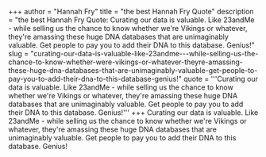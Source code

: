 +++
author = "Hannah Fry"
title = "the best Hannah Fry Quote"
description = "the best Hannah Fry Quote: Curating our data is valuable. Like 23andMe - while selling us the chance to know whether we're Vikings or whatever, they're amassing these huge DNA databases that are unimaginably valuable. Get people to pay you to add their DNA to this database. Genius!"
slug = "curating-our-data-is-valuable-like-23andme---while-selling-us-the-chance-to-know-whether-were-vikings-or-whatever-theyre-amassing-these-huge-dna-databases-that-are-unimaginably-valuable-get-people-to-pay-you-to-add-their-dna-to-this-database-genius!"
quote = '''Curating our data is valuable. Like 23andMe - while selling us the chance to know whether we're Vikings or whatever, they're amassing these huge DNA databases that are unimaginably valuable. Get people to pay you to add their DNA to this database. Genius!'''
+++
Curating our data is valuable. Like 23andMe - while selling us the chance to know whether we're Vikings or whatever, they're amassing these huge DNA databases that are unimaginably valuable. Get people to pay you to add their DNA to this database. Genius!
